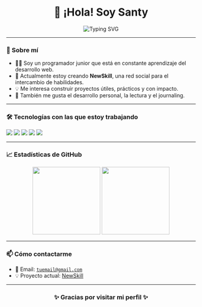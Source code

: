<h1 align="center">👋 ¡Hola! Soy Santy</h1>

<p align="center">
  <img src="https://readme-typing-svg.herokuapp.com?font=Fira+Code&duration=3000&pause=1000&color=2F9CF4&center=true&vCenter=true&lines=Programador+junior+en+formación;Apasionado+por+la+tecnología+y+el+aprendizaje;Creador+de+NewSkill;PHP+%7C+MySQL+%7C+HTML+%7C+JS+%7C+CSS" alt="Typing SVG" />
</p>

---

### 🧠 Sobre mí

- 🧑‍💻 Soy un programador junior que está en constante aprendizaje del desarrollo web.
- 🚀 Actualmente estoy creando <strong>NewSkill</strong>, una red social para el intercambio de habilidades.
- 💡 Me interesa construir proyectos útiles, prácticos y con impacto.
- 📘 También me gusta el desarrollo personal, la lectura y el journaling.

---

### 🛠️ Tecnologías con las que estoy trabajando

<p align="left">
  <img src="https://img.shields.io/badge/PHP-777BB4?style=for-the-badge&logo=php&logoColor=white"/>
  <img src="https://img.shields.io/badge/MySQL-4479A1?style=for-the-badge&logo=mysql&logoColor=white"/>
  <img src="https://img.shields.io/badge/HTML5-e34c26?style=for-the-badge&logo=html5&logoColor=white"/>
  <img src="https://img.shields.io/badge/CSS3-264de4?style=for-the-badge&logo=css3&logoColor=white"/>
  <img src="https://img.shields.io/badge/JavaScript-f0db4f?style=for-the-badge&logo=javascript&logoColor=black"/>
</p>

---

### 📈 Estadísticas de GitHub

<p align="center">
  <img height="180em" src="https://github-readme-stats.vercel.app/api?username=SantyyFit&show_icons=true&theme=tokyonight&hide_border=true"/>
  <img height="180em" src="https://github-readme-stats.vercel.app/api/top-langs/?username=SantyyFit&layout=compact&theme=tokyonight&hide_border=true"/>
</p>

---

### 📫 Cómo contactarme

- 📩 Email: <code>tuemail@gmail.com</code>  
- 💡 Proyecto actual: [NewSkill](https://github.com/SantyyFit/NewSkill)

---

<h3 align="center">✨ Gracias por visitar mi perfil ✨</h3>
